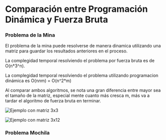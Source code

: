 # Comparación entre Programación Dinámica y Fuerza Bruta

### Problema de la Mina

El problema de la mina puede resolverse de manera dinamica utilizando una matriz para guardar los resultados anteriores en el proceso.

La complegidad temporal resolviendo el problema por fuerza bruta es de O(n*3^n).

La complegidad temporal resolviendo el problema utilizando programacion dinámica es O(n*n*m) = O(n^2*m)

Al comparar ambos algoritmos, se nota una gran diferencia entre mayor sea el tamaño de la matriz, especial mente cuanto más cresca m, más va a tardar el algoritmo de fuerza bruta en terminar.

![Ejemplo con matriz 3x3](./resultadoMina2.png)

![Ejemplo con matriz 3x12](./resultadoMina1.png)


### Problema Mochila
